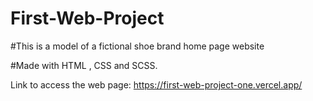 # First-Web-Project

#This is a model of a fictional shoe brand home page website

#Made with HTML , CSS and SCSS.

Link to access the web page: https://first-web-project-one.vercel.app/

